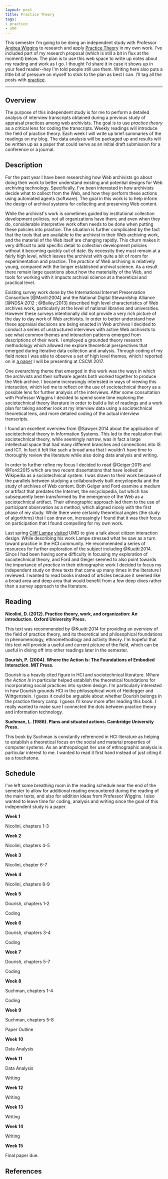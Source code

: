 ```yaml
---
layout: post
title: Practice Theory
tags:
- practice
- umd
---
```



This semester I'm going to be doing an independent study with Professor [Andrea
Wiggins] to research and apply [Practice Theory] in my own work. I've included
part of my research proposal (which is still a bit in flux at the moment) below.
The plan is to use this web space to write up notes about my reading and work as
I go. I thought I'd share it in case it shows up in your feed reader--hey I'm
told people still use them. Writing here also puts a little bit of pressure on
myself to stick to the plan as best I can. I'll tag all the posts with
[practice].

---

## Overview

The purpose of this independent study is for me to perform a detailed analysis
of interview transcripts obtained during a previous study of appraisal practices
among web archivists. The goal is to use *practice theory* as a critical lens
for coding the transcripts. Weekly readings will introduce the field of practice
theory. Each week I will write up brief summaries of the readings on my blog.
The data analysis will be packaged up and results will be written up as a paper
that could serve as an initial draft submission for a conference or a journal.

## Description

For the past year I have been researching how Web archivists go about doing
their work to better understand existing and potential designs for Web archiving
technology. Specifically, I've been interested in how archivists decide what to
collect from the Web, and how they perform these actions using automated agents
(software). The goal in this work is to help inform the design of archival
systems for collecting and preserving Web content.

While the archivist's work is sometimes guided by institutional collection
development policies, not all organizations have them; and even when they do,
considerable interpretive work often needs to be done when putting these
policies into practice. The situation is further complicated by the fact that
the tools that are available to the archivist in their Web archiving work, and
the material of the Web itself are changing rapidly. This churn makes it very
difficult to add specific detail to collection development policies without it
becoming quickly out of date. By necessity they must remain at a fairly high
level, which leaves the archivist with quite a bit of room for experimentation
and practice. The *practice* of Web archiving is relatively young, compared with
the longer established archival science. As a result there remain large
questions about how the materiality of the Web, and tools for working with it
impacts archival science at a theoretical and practical level.

Existing survey work done by the International Internet Preservation Consortium
[@Marill:2004] and the National Digital Stewardship Alliance [@NDSA:2012 ;
@Bailey:2013] described high level characteristics of Web archives work,
particularly at the level of national libraries and universities. However these
surveys intentionally did not provide a very rich picture of the day to day work
of Web archivists. In order to better understand how these appraisal decisions
are being enacted in Web archives I decided to conduct a series of unstructured
interviews with active Web archivists to see what common themes and interaction
patterns emerged from descriptions of their work.  I employed a grounded theory
research methodology which allowed me explore theoretical perspectives that
emerged during iterative data collection and analysis. Through coding of my
field notes I was able to observe a set of high level themes, which I reported
on in [a paper] I will be presenting at CSCW 2017.

One overarching theme that emerged in this work was the ways in which the
archivists and their software agents both worked together to produce the Web
archive. I became increasingly interested in ways of viewing this interaction,
which led me to reflect on the use of sociotechnical theory as a possible lens
for further analysis of the interviews. After some consultation with Professor
Wiggins I decided to spend some time exploring the sociotechnical theory
literature in order to build a list of readings and a work plan for taking
another look at my interview data using a sociotechnical theoretical lens, and
more detailed coding of the actual interview transcripts.

I found an excellent overview from @Sawyer:2014 about the application of
sociotechnical theory in Information Systems. This led to the realization that
sociotechnical theory, while seemingly narrow, was in fact a large intellectual
space that had many different branches and connections into IS and ICT. In fact
it felt like such a broad area that I wouldn't have time to thoroughly review
the literature while also doing data analysis and writing.

In order to further refine my focus I decided to read @Geiger:2015 and
@Ford:2015 which are two recent dissertations that have looked at Wikipedia as a
sociotechnical system. I was drawn to their work because of the parallels
between studying a collaboratively built encyclopedia and the study of archives
of Web content.  Both Geiger and Ford examine a medium or artifact that predates
the Internet, the encyclopedia, but which has subsequently been transformed by
the emergence of the Web as a sociotechnical artifact. Their ethnographic
approach led them to the use of participant observation as a method, which
aligned nicely with the first phase of my study.  While there were certainly
theoretical angles (the study of algorithms) that I can draw on, increasingly I
found that it was their focus on participation that I found compelling for my
own work.

Last spring [Cliff Lampe] [visited] UMD to give a talk about citizen interaction
design. While describing his work Lampe stressed what he saw as a turn toward
practice in the HCI community. He recommended a series of resources for further
exploration of the subject including @Kuutti:2014. Since I had been having some
difficulty in focusing my exploration of sociotechnical theory, and Ford and
Geiger seemed to also point towards the importance of *practice* in their
ethnographic work I decided to focus my independent study on three texts that
came up many times in the literature I reviewed. I wanted to read books instead
of articles because it seemed like a broad area and deep area that would benefit
from a few deep dives rather than a survey approach to the literature.


## Reading

**Nicolini, D. (2012). Practice theory, work, and organization: An introduction.
Oxford University Press.**

This text was recommended by @Kuutti:2014 for providing an overview of the field
of practice theory, and its theoretical and philosophical foundations in
phenomenology, ethnomethodlogy and activity theory. I'm hopeful that this text
will provide a useful and current picture of the field, which can be useful in
diving off into other readings later in the semester.

**Dourish, P. (2004). Where the Action Is: The Foundations of Embodied
Interaction. MIT Press.**

Dourish is a heavily cited figure in HCI and sociotechnical literature. *Where
the Action Is* in particular helped establish the theoretical foundations for
incorporating social practices into system design. I'm particularly interested
in how Dourish grounds HCI in the philosophical work of Heidegger and
Wittgenstein. I guess it could be arguable about whether Dourish belongs in the
practice theory camp. I guess I'll know more after reading this book. I really
wanted to make sure I connected the dots between practice theory and information
technology.

**Suchman, L. (1986). Plans and situated actions. Cambridge University Press.**

This book by Suchman is constantly referenced in HCI literature as helping to
establish a theoretical focus on the social and material properties of computer
systems. As an anthropologist her use of ethnographic analysis is particular
interest to me. I wanted to read it first hand instead of just citing it as a
touchstone.

## Schedule

I've left some breathing room in the reading schedule near the end of the
semester to allow for additional reading encountered during the reading of the
main texts, and also for addition ideas from Professor Wiggins. I also wanted to
leave time for coding, analysis and writing since the goal of this independent
study is a paper.

**Week 1**

Nicolini, chapters 1-3

**Week 2**

Nicolini, chapters 4-5

**Week 3** 

Nicolini, chapter 6-7

**Week 4**

Nicolini, chapters 8-9

**Week 5**

Dourish, chapters 1-2

Coding

**Week 6**

Dourish, chapters 3-4

Coding

**Week 7**

Dourish, chapters 5-7

Coding

**Week 8**

Suchman, chapters 1-4

Coding

**Week 9**

Suchman, chapters 5-8

Paper Outline

**Week 10**

Data Analysis

**Week 11**

Data Analysis

Writing

**Week 12**

Writing

**Week 13**

Writing

**Week 14**

Writing

**Week 15**

Final paper due.

## References

[Practice Theory]: https://en.wikipedia.org/wiki/Practice_theory
[Andrea Wiggins]: http://andreawiggins.com/
[Cliff Lampe]: https://www.si.umich.edu/people/clifford-lampe
[visited]: http://inkdroid.org/2016/03/04/practice/
[practice]: http://inkdroid.org/tag/practice/
[a paper]: http://inkdroid.org/papers/bots-seeds-people.pdf
